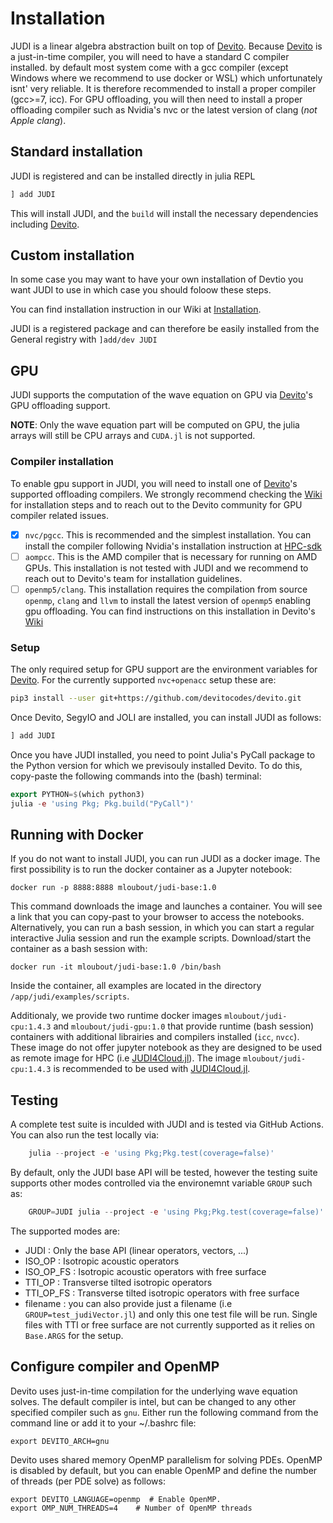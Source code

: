 
# Installation

JUDI is a linear algebra abstraction built on top of [Devito](https://github.com/devitocodes/devito). Because [Devito](https://github.com/devitocodes/devito) is a just-in-time compiler, you will need to have a standard C compiler installed. by default most system come with a gcc compiler (except Windows where we recommend to use docker or WSL) which unfortunately isnt' very reliable. It is therefore recommended to install a proper compiler (gcc>=7, icc). For GPU offloading, you will then need to install a proper offloading compiler such as Nvidia's nvc or the latest version of clang (*not Apple clang*).

## Standard installation

JUDI is registered and can be installed directly in julia REPL

```julia
] add JUDI
```

This will install JUDI, and the `build` will install the necessary dependencies including [Devito](https://github.com/devitocodes/devito).

## Custom installation

In some case you may want to have your own installation of Devtio you want JUDI to use in which case you should foloow these steps.

You can find installation instruction in our Wiki at [Installation](https://github.com/slimgroup/JUDI.jl/wiki/Installation).

JUDI is a registered package and can therefore be easily installed from the General registry with `]add/dev JUDI`

## GPU

JUDI supports the computation of the wave equation on GPU via [Devito](https://www.devitoproject.org)'s GPU offloading support.

**NOTE**: Only the wave equation part will be computed on GPU, the julia arrays will still be CPU arrays and `CUDA.jl` is not supported.

### Compiler installation

To enable gpu support in JUDI, you will need to install one of [Devito](https://www.devitoproject.org)'s supported offloading compilers. We strongly recommend checking the [Wiki](https://github.com/devitocodes/devito/wiki) for installation steps and to reach out to the Devito community for GPU compiler related issues.

- [x] `nvc/pgcc`. This is recommended and the simplest installation. You can install the compiler following Nvidia's installation instruction at [HPC-sdk](https://developer.nvidia.com/hpc-sdk)
- [ ] `aompcc`. This is the AMD compiler that is necessary for running on AMD GPUs. This installation is not tested with JUDI and we recommend to reach out to Devito's team for installation guidelines.
- [ ] `openmp5/clang`. This installation requires the compilation from source `openmp`, `clang` and `llvm` to install the latest version of `openmp5` enabling gpu offloading. You can find instructions on this installation in Devito's [Wiki](https://github.com/devitocodes/devito/wiki)

### Setup

The only required setup for GPU support are the environment variables for [Devito](https://www.devitoproject.org). For the currently supported `nvc+openacc` setup these are:

```bash
pip3 install --user git+https://github.com/devitocodes/devito.git
```

Once Devito, SegyIO and JOLI are installed, you can install JUDI as follows:

```julia
] add JUDI
```

Once you have JUDI installed, you need to point Julia's PyCall package to the Python version for which we previsouly installed Devito. To do this, copy-paste the following commands into the (bash) terminal:

```julia
export PYTHON=$(which python3)
julia -e 'using Pkg; Pkg.build("PyCall")'
```

## Running with Docker

If you do not want to install JUDI, you can run JUDI as a docker image. The first possibility is to run the docker container as a Jupyter notebook:

```
docker run -p 8888:8888 mloubout/judi-base:1.0
```

This command downloads the image and launches a container. You will see a link that you can copy-past to your browser to access the notebooks. Alternatively, you can run a bash session, in which you can start a regular interactive Julia session and run the example scripts. Download/start the container as a bash session with:

```
docker run -it mloubout/judi-base:1.0 /bin/bash
```

Inside the container, all examples are located in the directory `/app/judi/examples/scripts`.


Additionaly, we provide two runtime docker images `mloubout/judi-cpu:1.4.3` and `mloubout/judi-gpu:1.0` that provide runtime (bash session) containers with additional librairies and compilers installed (`icc`, `nvcc`). These image do not offer  jupyter notebook as they are designed to be used as remote image for HPC (i.e [JUDI4Cloud.jl](https://github.com/slimgroup/JUDI4Cloud.jl)). The image `mloubout/judi-cpu:1.4.3` is recommended to be used with [JUDI4Cloud.jl](https://github.com/slimgroup/JUDI4Cloud.jl).

## Testing

A complete test suite is inculded with JUDI and is tested via GitHub Actions. You can also run the test locally
via:

```julia
    julia --project -e 'using Pkg;Pkg.test(coverage=false)'
```

By default, only the JUDI base API will be tested, however the testing suite supports other modes controlled via the environemnt variable `GROUP` such as:

```julia
	GROUP=JUDI julia --project -e 'using Pkg;Pkg.test(coverage=false)'
```

The supported modes are:

- JUDI : Only the base API (linear operators, vectors, ...)
- ISO_OP : Isotropic acoustic operators
- ISO_OP_FS : Isotropic acoustic operators with free surface
- TTI_OP : Transverse tilted isotropic operators
- TTI_OP_FS : Transverse tilted isotropic operators with free surface
- filename : you can also provide just a filename (i.e `GROUP=test_judiVector.jl`) and only this one test file will be run. Single files with TTI or free surface are not currently supported as it relies on `Base.ARGS` for the setup.


## Configure compiler and OpenMP

Devito uses just-in-time compilation for the underlying wave equation solves. The default compiler is intel, but can be changed to any other specified compiler such as `gnu`. Either run the following command from the command line or add it to your ~/.bashrc file:

```
export DEVITO_ARCH=gnu
```

Devito uses shared memory OpenMP parallelism for solving PDEs. OpenMP is disabled by default, but you can enable OpenMP and define the number of threads (per PDE solve) as follows:

```
export DEVITO_LANGUAGE=openmp  # Enable OpenMP. 
export OMP_NUM_THREADS=4    # Number of OpenMP threads
```
